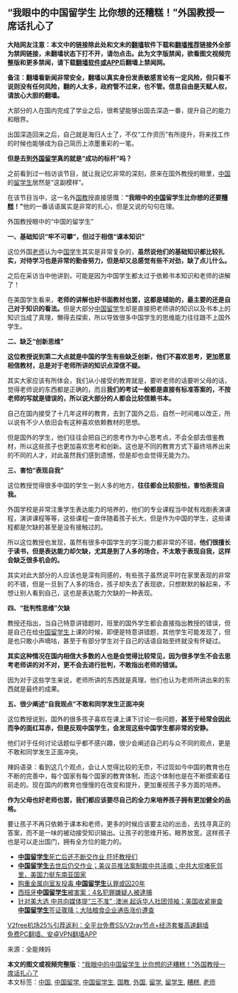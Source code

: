  <h2>“我眼中的中国留学生 比你想的还糟糕！”外国教授一席话扎心了</h2> <p class="notice"><b>大陆网友注意：本文中的链接除此处和文末的<a href="https://github.com/bannedbook/fanqiang" >翻墙</a>软件下载和<a href="https://github.com/killgcd/justmysocks/blob/master/README.md">翻墙推荐</a>链接外全部为禁网链接，未翻墙状态下打不开，请勿点击。此为文字版禁闻，欲看图文视频完整版和更多禁闻，请下载<a href="https://github.com/bannedbook/fanqiang">翻墙软件或APP</a>后翻墙上禁闻网。</p><p>备注：翻墙看新闻非常安全，翻墙以真实身份发表敏感言论有一定风险，但只看不说则没有任何风险，翻的人太多，政府管不过来，也不管。信息自由是天赋人权，请放心大胆的翻墙。</b></p>  <div class="entry"> <p>大部分的人在国内完成了学业之后，很希望能够出国去深造一番，提升自己的能力和眼界。</p> <p>出国深造回来之后，自己就是海归人士了，不仅“工作资历”有所提升，将来找工作的时候也能够成为自己简历上浓墨重彩的一笔。</p> <p><strong>但是去到<a href="https://www.bannedbook.org/bnews/tag/%e5%a4%96%e5%9b%bd/" class="st_tag internal_tag" rel="tag" title="标签 外国 下的日志">外国</a><a href="https://www.bannedbook.org/bnews/tag/%E7%95%99%E5%AD%A6/" class="st_tag internal_tag" rel="tag" title="标签 留学 下的日志">留学</a>真的就是“成功的标杆”吗？</strong></p> <p>之前看到过一档访谈节目，就让我记忆非常的深刻，原来在国外教授的眼里，<a href="https://www.bannedbook.org/bnews/tag/%E4%B8%AD%E5%9B%BD/" class="st_tag internal_tag" rel="tag" title="标签 中国 下的日志">中国</a>的<a href="https://www.bannedbook.org/bnews/tag/%e7%95%99%e5%ad%a6%e7%94%9f/" class="st_tag internal_tag" rel="tag" title="标签 留学生 下的日志">留学生</a>居然是“这副模样”。</p> <p>在该节目当中，这一名外<a href="https://www.bannedbook.org/bnews/tag/%E5%9B%BD%E6%95%99/" class="st_tag internal_tag" rel="tag" title="标签 国教 下的日志">国教</a>授直接感慨：<strong>“我眼中的<span class='wp_keywordlink_affiliate'><a href="https://www.bannedbook.org/" title="中国" target="_blank">中国</a></span>留学生比你想的还要<a href="https://www.bannedbook.org/bnews/tag/%E7%B3%9F%E7%B3%95/" class="st_tag internal_tag" rel="tag" title="标签 糟糕 下的日志">糟糕</a>！”</strong>他的一番话语属实是非常的扎心，但是又说的句句在理。</p> <p>外国教授眼中的“中国的留学生”</p> <p><strong>一、基础知识“牢不可攀”，但过于相信“课本知识”</strong></p>  <p>这位外国<a href="https://www.bannedbook.org/bnews/tag/%e8%80%81%e5%b8%88/" class="st_tag internal_tag" rel="tag" title="标签 老师 下的日志">老师</a>认为中<span class='wp_keywordlink'><a href="https://www.bannedbook.org/forum24/" title="国学传统文化禁书" target="_blank">国学</a></span>生其实是非常复杂的，<strong>虽然说他们的基础知识都比较扎实，对待学习也是非常的勤奋努力，但是却又总感觉有些不对劲，缺了点儿什么。</strong></p> <p>之后在采访当中他讲到，可能是因为中国学生都太过于依赖书本知识和老师的讲解了！</p> <p>在美国学生看来，<strong>老师的讲解也好书面教材也罢，这都是辅助的，最主要的还是自己对于知识的看法。</strong>但是大部分<a href="https://www.bannedbook.org/bnews/tag/%E4%B8%AD%E5%9B%BD%E7%95%99%E5%AD%A6/" class="st_tag internal_tag" rel="tag" title="标签 中国留学 下的日志">中国留学</a>生却是直接把老师讲的知识以及书本上的知识当成了真理，懒得去探索，所以导致很多中国学生的思维能力往往跟不上国外学生。</p> <p><strong>二、缺乏“创新思维”</strong></p> <p><strong>这位教授说到第二大点就是中国的学生有些缺乏创新，他们不喜欢思考，更加愿意相信教材，总是对于老师所讲的知识点深信不疑。</strong></p> <p>其实大家应该有所体会，我们从小接受的教育就是，要听老师的话要听父母的话，觉得老师说的东西都是正确的，而且<strong>我们的考试一般都是直接有标准答案的，不按老师的写就是错误的，所以说大部分的人都会比较信赖书本。</strong></p> <p>自己在国内接受了十几年这样的教育，去到了国外之后，自然一时间难以改正，所以说有不少人依旧会有这种喜欢依赖教材的思想。</p>  <p>但是国外的学生，他们往往会把自己的思考作为中心思考点，不会全部去借鉴教材，所以这些孩子也更加喜欢思考和创新。这也是不同的教育方式下最终培养出来的不同的人才，对此虽然我们感到遗憾，但是却也会觉得无能为力。</p> <p><strong>三、害怕“表现自我”</strong></p> <p>这位教授觉得很多中国的学生一到人多的地方，<strong>往往都会比较胆怯，害怕表现自我。</strong></p> <p>外国学校是非常注重学生表达能力的培养的，他们的专业课程当中就有戏剧表演课程，演讲课程等等，这些课程一直伴随着孩子长大，但是作为中国的学生，这些课程都是欠缺的甚至是没有接触过的。</p> <p>所以这位教授也发现，虽然有很多中国学生的学习能力都非常的不错，<strong>他们很擅长于读书，但是表达能力却欠缺，尤其是到了人多的场合，不太敢于表现自我，这样会缺乏很多机会的。</strong></p> <p>其实对此大部分的人应该也是深有同感的，有些孩子虽然说平时在家里表现的非常的不错，但是一旦到了人多的场合，孩子却失去了表现欲，只想默默的躲起来，不想让别人看到自己，这也是表达能力欠缺的一种表现。</p> <p><strong>四、“批判性思维”欠缺</strong></p>  <p>教授还指出，当自己特意讲错题时，班里的国外学生都会直接指出教授的错误，但是自己在给<a href="https://www.bannedbook.org/bnews/tag/%e4%b8%ad%e5%9b%bd%e7%95%99%e5%ad%a6%e7%94%9f/" class="st_tag internal_tag" rel="tag" title="标签 中国留学生 下的日志">中国留学生</a>上课的时候，即便是特意讲错题，其他学生可能发现了，但是也只敢小声嘀咕，甚至于有部分学生对于自己的话语自始至终就没有怀疑过。</p> <p><strong>其实这种情况在国内相信大多数的人也是会觉得比较常见，因为很多学生不会去思考老师讲的对不对，更不会去进行批判，不敢指出老师的错误。</strong></p> <p>因为对于这些学生来说，老师所讲的东西就是真理，他们也认为老师所讲出来的东西就是最终的成果。</p> <p><strong>五、很少阐述“自我观点”不敢和同学发生正面冲突</strong></p> <p>这位教授说到，国外的很多孩子喜欢在课上课下讨论一些问题，<strong>甚至于经常会因此而争的面红耳赤，但是反观中国学生，会发现这些中国学生都非常的安静。</strong></p> <p>他们对于任何讨论话题似乎都不感兴趣，很少会阐述自己的与众不同的观点，更是不敢和同学发生正面冲突。</p> <p>辣妈语录：看到这几个观点，会让人觉得比较的无奈，不过现如今中国的教育也在不断的完善中，每个国家有每个国家的教育体制，而这个体制也是在不断摸索着往前走的。现在国内的教育也慢慢的在改变和提升，更加重视孩子多方面的培养。</p>  <p><strong>作为父母也好老师也罢，我们都应该要尽自己的全力来培养孩子拥有更加健全的品格。</strong></p> <p>要让孩子不再只依赖于课本和老师，更多的时候应该要主动的出击，去找寻真正的答案，而不是一味的被动接受知识输出。让孩子的思维开拓，眼界放宽，这样孩子也是可以走出国门，拥有全方位的能力的。</p> <ul class='op-related-articles' title='相关阅读'> <li><a href='https://www.bannedbook.org/bnews/comments/20201219/1451003.html' target='_blank'><b>中国留学生</b>死亡后还不断交作业 吓坏教授们</a></li> <li><a href='https://www.bannedbook.org/bnews/bannedvideo/20201218/1450218.html' target='_blank'><b>中国留学生</b>去世后仍交作业；美议员推法案制裁中共活摘；中共大坝堵死邻里，美国力挺东南亚国家</a></li> <li><a href='https://www.bannedbook.org/bnews/comments/20201201/1440147.html' target='_blank'>购重金属向室友投毒 <b>中国留学生</b>认罪或囚20年</a></li> <li><a href='https://www.bannedbook.org/bnews/baitai/20201201/1440120.html' target='_blank'>西班牙<b>中国留学生</b>被害案：4名犯罪嫌疑人被逮捕</a></li> <li><a href='https://www.bannedbook.org/bnews/bannedvideo/20201109/1428048.html' target='_blank'>针对美大选 中共向媒体提“三不准” ;澳洲 起诉华人社团领袖；美国收紧审查 <b>中国留学生</b>签证骤降；大陆粮食企业通告涨价遭查</a></li> </ul> <p class="texttj"> <a href="https://github.com/bannedbook/fanqiang/wiki/V2ray%E6%9C%BA%E5%9C%BA" target="_blank">V2free机场25%引荐返利：全平台免费SS/V2ray节点+经济套餐高速翻墙</a><br/> <a href="https://github.com/bannedbook/fanqiang/wiki/%E7%A6%81%E9%97%BB%E7%BD%91%E5%AE%89%E5%8D%93%E7%BF%BB%E5%A2%99%E6%96%B0%E9%97%BBAPP" target="_blank">免费PC翻墙、安卓VPN翻墙APP</a></p><p> 来源：全能辣妈 </p><a name='sharetosocial'></a>       <div><b>本文的图文或视频完整版</b>：<a href='https://www.bannedbook.org/bnews/lifebaike/20201223/1453182.html'>“我眼中的中国留学生 比你想的还糟糕！”外国教授一席话扎心了</a></div>  </div><!--END ENTRY--> <div class="postfooter"> <div>本文标签：<a href="https://www.bannedbook.org/bnews/tag/%E4%B8%AD%E5%9B%BD/" rel="tag">中国</a>, <a href="https://www.bannedbook.org/bnews/tag/%E4%B8%AD%E5%9B%BD%E7%95%99%E5%AD%A6/" rel="tag">中国留学</a>, <a href="https://www.bannedbook.org/bnews/tag/%e4%b8%ad%e5%9b%bd%e7%95%99%e5%ad%a6%e7%94%9f/" rel="tag">中国留学生</a>, <a href="https://www.bannedbook.org/bnews/tag/%E5%9B%BD%E6%95%99/" rel="tag">国教</a>, <a href="https://www.bannedbook.org/bnews/tag/%e5%a4%96%e5%9b%bd/" rel="tag">外国</a>, <a href="https://www.bannedbook.org/bnews/tag/%E7%95%99%E5%AD%A6/" rel="tag">留学</a>, <a href="https://www.bannedbook.org/bnews/tag/%e7%95%99%e5%ad%a6%e7%94%9f/" rel="tag">留学生</a>, <a href="https://www.bannedbook.org/bnews/tag/%E7%B3%9F%E7%B3%95/" rel="tag">糟糕</a>, <a href="https://www.bannedbook.org/bnews/tag/%e8%80%81%e5%b8%88/" rel="tag">老师</a></div>  </div><!--END POSTFOOTER--> 